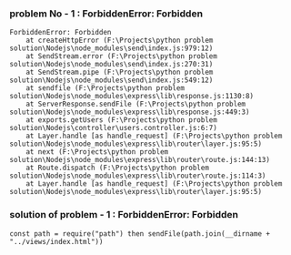 ### problem No - 1 : ForbiddenError: Forbidden

```
ForbiddenError: Forbidden
    at createHttpError (F:\Projects\python problem solution\Nodejs\node_modules\send\index.js:979:12)
    at SendStream.error (F:\Projects\python problem solution\Nodejs\node_modules\send\index.js:270:31)
    at SendStream.pipe (F:\Projects\python problem solution\Nodejs\node_modules\send\index.js:549:12)
    at sendfile (F:\Projects\python problem solution\Nodejs\node_modules\express\lib\response.js:1130:8)
    at ServerResponse.sendFile (F:\Projects\python problem solution\Nodejs\node_modules\express\lib\response.js:449:3)
    at exports.getUsers (F:\Projects\python problem solution\Nodejs\controller\users.controller.js:6:7)
    at Layer.handle [as handle_request] (F:\Projects\python problem solution\Nodejs\node_modules\express\lib\router\layer.js:95:5)
    at next (F:\Projects\python problem solution\Nodejs\node_modules\express\lib\router\route.js:144:13)
    at Route.dispatch (F:\Projects\python problem solution\Nodejs\node_modules\express\lib\router\route.js:114:3)
    at Layer.handle [as handle_request] (F:\Projects\python problem solution\Nodejs\node_modules\express\lib\router\layer.js:95:5)
```

### solution of problem - 1 : ForbiddenError: Forbidden
`
const path = require("path") then sendFile(path.join(__dirname + "../views/index.html"))
`
